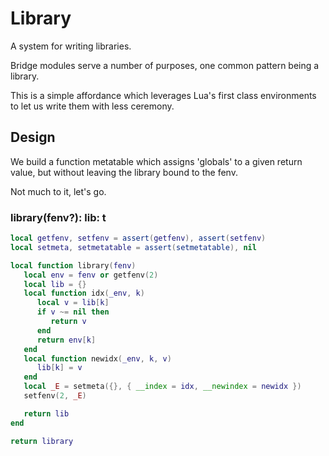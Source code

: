 # Library


  A system for writing libraries\.

Bridge modules serve a number of purposes, one common pattern being a library\.

This is a simple affordance which leverages Lua's first class environments to
let us write them with less ceremony\.


## Design

We build a function metatable which assigns 'globals' to a given return value,
but without leaving the library bound to the fenv\.

Not much to it, let's go\.


### library\(fenv?\): lib: t

```lua
local getfenv, setfenv = assert(getfenv), assert(setfenv)
local setmeta, setmetatable = assert(setmetatable), nil

local function library(fenv)
   local env = fenv or getfenv(2)
   local lib = {}
   local function idx(_env, k)
      local v = lib[k]
      if v ~= nil then
         return v
      end
      return env[k]
   end
   local function newidx(_env, k, v)
      lib[k] = v
   end
   local _E = setmeta({}, { __index = idx, __newindex = newidx })
   setfenv(2, _E)

   return lib
end
```

```lua
return library
```
